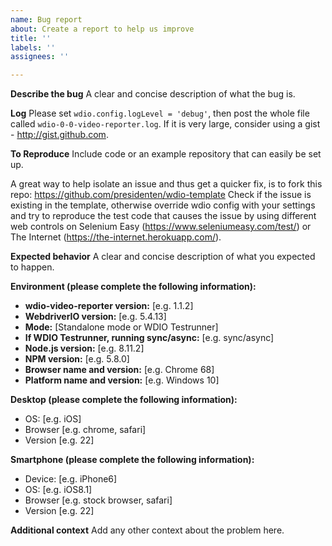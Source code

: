 ```yaml
---
name: Bug report
about: Create a report to help us improve
title: ''
labels: ''
assignees: ''

---
```


**Describe the bug**
A clear and concise description of what the bug is.

**Log**
Please set `wdio.config.logLevel = 'debug'`, then post the whole file called `wdio-0-0-video-reporter.log`.
If it is very large, consider using a gist - http://gist.github.com.

**To Reproduce**
Include code or an example repository that can easily be set up.

A great way to help isolate an issue and thus get a quicker fix, is to fork this repo: https://github.com/presidenten/wdio-template
Check if the issue is existing in the template, otherwise override wdio config with your settings and try to reproduce the test code that causes the issue by using different web controls on Selenium Easy (https://www.seleniumeasy.com/test/) or The Internet (https://the-internet.herokuapp.com/).

**Expected behavior**
A clear and concise description of what you expected to happen.

**Environment (please complete the following information):**
 - **wdio-video-reporter version:** [e.g. 1.1.2]
 - **WebdriverIO version:** [e.g. 5.4.13]
 - **Mode:** [Standalone mode or WDIO Testrunner]
 - **If WDIO Testrunner, running sync/async:** [e.g. sync/async]
 - **Node.js version:** [e.g. 8.11.2]
 - **NPM version:** [e.g. 5.8.0]
 - **Browser name and version:** [e.g. Chrome 68]
 - **Platform name and version:** [e.g. Windows 10]

**Desktop (please complete the following information):**
 - OS: [e.g. iOS]
 - Browser [e.g. chrome, safari]
 - Version [e.g. 22]

**Smartphone (please complete the following information):**
 - Device: [e.g. iPhone6]
 - OS: [e.g. iOS8.1]
 - Browser [e.g. stock browser, safari]
 - Version [e.g. 22]

**Additional context**
Add any other context about the problem here.
